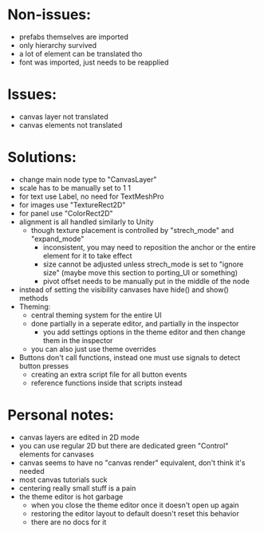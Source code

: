 # Non-issues:

- prefabs themselves are imported
- only hierarchy survived
- a lot of element can be translated tho
- font was imported, just needs to be reapplied

# Issues:
    
- canvas layer not translated
- canvas elements not translated

# Solutions:

- change main node type to "CanvasLayer"
- scale has to be manually set to 1 1
- for text use Label, no need for TextMeshPro
- for images use "TextureRect2D"
- for panel use "ColorRect2D"
- alignment is all handled similarly to Unity
    - though texture placement is controlled by "strech_mode" and "expand_mode"
        - inconsistent, you may need to reposition the anchor or the entire element for it to take effect 
        - size cannot be adjusted unless strech_mode is set to "ignore size" (maybe move this section to porting_UI or something)
        - pivot offset needs to be manually put in the middle of the node
- instead of setting the visibility canvases have hide() and show() methods
- Theming:
    - central theming system for the entire UI
    - done partially in a seperate editor, and partially in the inspector
        - you add settings options in the theme editor and then change them in the inspector
    - you can also just use theme overrides
- Buttons don't call functions, instead one must use signals to detect button presses
    - creating an extra script file for all button events
    - reference functions inside that scripts instead

# Personal notes:

- canvas layers are edited in 2D mode
- you can use regular 2D but there are dedicated green "Control" elements for canvases
- canvas seems to have no "canvas render" equivalent, don't think it's needed
- most canvas tutorials suck
- centering really small stuff is a pain
- the theme editor is hot garbage
    - when you close the theme editor once it doesn't open up again
    - restoring the editor layout to default doesn't reset this behavior
    - there are no docs for it